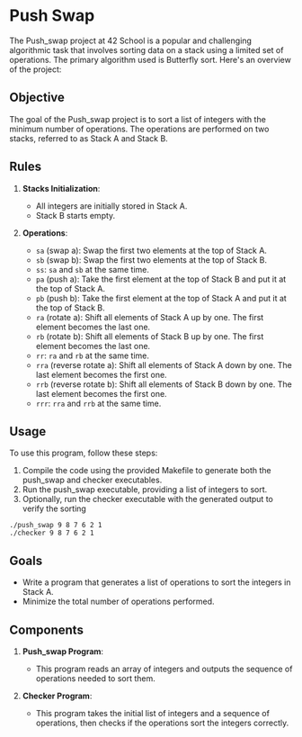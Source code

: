 # Push Swap

The Push_swap project at 42 School is a popular and challenging algorithmic task that involves sorting data on a stack using a limited set of operations. The primary algorithm used is Butterfly sort. Here's an overview of the project:

## Objective
The goal of the Push_swap project is to sort a list of integers with the minimum number of operations. The operations are performed on two stacks, referred to as Stack A and Stack B.

## Rules
1. **Stacks Initialization**:
   - All integers are initially stored in Stack A.
   - Stack B starts empty.

2. **Operations**:
   - `sa` (swap a): Swap the first two elements at the top of Stack A.
   - `sb` (swap b): Swap the first two elements at the top of Stack B.
   - `ss`: `sa` and `sb` at the same time.
   - `pa` (push a): Take the first element at the top of Stack B and put it at the top of Stack A.
   - `pb` (push b): Take the first element at the top of Stack A and put it at the top of Stack B.
   - `ra` (rotate a): Shift all elements of Stack A up by one. The first element becomes the last one.
   - `rb` (rotate b): Shift all elements of Stack B up by one. The first element becomes the last one.
   - `rr`: `ra` and `rb` at the same time.
   - `rra` (reverse rotate a): Shift all elements of Stack A down by one. The last element becomes the first one.
   - `rrb` (reverse rotate b): Shift all elements of Stack B down by one. The last element becomes the first one.
   - `rrr`: `rra` and `rrb` at the same time.

## Usage

To use this program, follow these steps:

1. Compile the code using the provided Makefile to generate both the push_swap and checker executables.
2. Run the push_swap executable, providing a list of integers to sort.
3. Optionally, run the checker executable with the generated output to verify the sorting

```
./push_swap 9 8 7 6 2 1
./checker 9 8 7 6 2 1
```

## Goals
- Write a program that generates a list of operations to sort the integers in Stack A.
- Minimize the total number of operations performed.

## Components
1. **Push_swap Program**:
   - This program reads an array of integers and outputs the sequence of operations needed to sort them.

2. **Checker Program**:
   - This program takes the initial list of integers and a sequence of operations, then checks if the operations sort the integers correctly.
